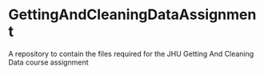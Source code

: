 # GettingAndCleaningDataAssignment
A repository to contain the files required for the JHU Getting And Cleaning Data course assignment
